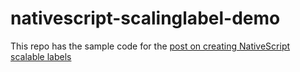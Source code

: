 # nativescript-scalinglabel-demo


This repo has the sample code for the [post on creating NativeScript scalable labels](http://nuvious.com/Blog/2015/5/9/creating-a-scalable-label-in-nativescript)

